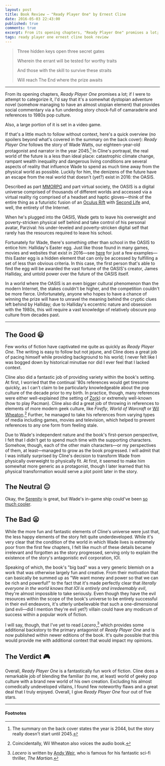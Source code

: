 ```yaml
---
layout: post
title: Book Review — "Ready Player One" by Ernest Cline
date: 2016-05-03 22:43:00
published: true
comments: true
excerpt: From its opening chapters, "Ready Player One" promises a lot; if I were to attempt to categorize it...
tags: ready player one ernest cline book review
---
```


> Three hidden keys open three secret gates
>
> Wherein the errant will be tested for worthy traits
>
> And those with the skill to survive these straits
>
> Will reach The End where the prize awaits

---
From its opening chapters, *Ready Player One* promises a lot; if I were to
attempt to categorize it, I'd say that it's a somewhat dystopian adventure novel
(somehow managing to have an almost utopian element) that provides social
commentary via a fun underdog story chock-full of camaraderie and references to
1980s pop culture.

Also, a large portion of it is set in a video game.

If that's a little much to follow without context, here's a quick overview (no
spoilers beyond what's covered in the summary on the back cover): *Ready Player
One* follows the story of Wade Watts, our eighteen-year-old protagonist and
narrator in the year 2045.[^1] In Cline's portrayal, the real world of the
future is a less than ideal place: catastrophic climate change, rampant wealth
inequality and dangerous living conditions are several aspects of reality that
influence Wade to spend as much time away from the physical world as possible.
Luckily for him, the denizens of the future have an escape from the real world
that doesn't (yet?) exist in 2016: the OASIS.

Described as part
[MMORPG](https://en.wikipedia.org/wiki/Massively_multiplayer_online_role-playing_game)
and part virtual society, the OASIS is a digital universe comprised of thousands
of different worlds and accessed via a virtual reality rig comprised of a
headset and haptic gloves—think of the entire thing as a futuristic fusion of
an [Oculus Rift](https://en.wikipedia.org/wiki/Oculus_Rift) with [Second
Life](https://en.wikipedia.org/wiki/Second_Life) and, well, the entirety of the
Internet.

When he's plugged into the OASIS, Wade gets to leave his overweight and
poverty-stricken physical self behind and take control of his personal avatar,
Parzival: his under-leveled and poverty-stricken digital self that rarely has
the resources required to leave his school.

Fortunately for Wade, there's something other than school in the OASIS to entice
him: Halliday's Easter egg. Just like those found in many games, movies and
websites that exist in 2016—see
[here](https://en.wikipedia.org/wiki/List_of_Google_easter_eggs) for just a few
examples—this Easter egg is a hidden element that can only be accessed by
fulfilling a set of less than obvious criteria. In this case, the first person
that's able to find the egg will be awarded the vast fortune of the OASIS's
creator, James Halliday, and untold power over the future of the OASIS itself.

In a world where the OASIS is an even bigger cultural phenomenon than the modern
Internet, the stakes couldn't be higher, and the competition couldn't be more
fierce. Unfortunately, anyone who hopes to have a chance of winning the prize
will have to unravel the meaning behind the cryptic clues left behind by
Halliday; due to Halliday's eccentric nature and obsession with the 1980s, this
will require a vast knowledge of relatively obscure pop culture from decades
past.

---

## The Good :smiley:

Few works of fiction have captivated me quite as quickly as *Ready Player One*.
The writing is easy to follow but not jejune, and Cline does a great job of
pacing himself while providing background to his world; I never felt like I was
bogged down by historical minutiae nor did I ever feel that I lacked context.

Cline also did a fantastic job of providing variety within the book's setting.
At first, I worried that the continual '80s references would get tiresome
quickly, as I can't claim to be particularly knowledgeable about the pop culture
of the decade prior to my birth. In practice, though, many references were
either well-explained (the setting of
[Zork](https://en.wikipedia.org/wiki/Zork)) or extremely well-known (how to play
Pacman). Cline also did a great job of throwing in references to elements of
more modern geek culture, like *Firefly*, *World of Warcraft* or [Wil
Wheaton](https://en.wikipedia.org/wiki/Wil_Wheaton).[^2] Further, he managed to
take his references from varying types of media including games, movies and
television, which helped to prevent references to any one form from feeling
stale.

Due to Wade's independent nature and the book's first-person perspective, I felt
that I didn't get to spend much time with the supporting characters. Somehow,
though, each of the other main characters—or my perspectives of them, at
least—managed to grow as the book progressed. I will admit that I was initially
surprised by Cline's decision to transform Wade from physically overweight to
physically fit. At first, it seemed to make him somewhat more generic as a
protagonist, though I later learned that his physical transformation would serve
a plot point later in the story.

## The Neutral :neutral_face:

Okay, the
[Serenity](https://en.wikipedia.org/wiki/Serenity_%28Firefly_vessel%29) is
great, but Wade's in-game ship could've been [so much
cooler](http://masseffect.wikia.com/wiki/Normandy_SR-2).

## The Bad :frowning:

While the more fun and fantastic elements of Cline's universe were just that,
the less happy elements of the story felt quite underdeveloped. While it's very
clear that the condition of the world in which Wade lives is extremely poor from
the first few chapters, I felt like much of these details became irrelevant and
forgotten as the story progressed, serving only to explain the existence of the
story's antagonistic evil corporation, IOI.

Speaking of which, the book's "big bad" was a very generic blemish on a work
that was otherwise largely fun and creative. From their motivation that can
basically be summed up as "We want money and power so that we can be rich and
powerful!" to the fact that it's made perfectly clear that *literally everyone
in the world knows that IOI is entirely and irredeemably evil*, they're almost
impossible to take seriously. Even though they have the evil resources within
the scope of the book's universe to be entirely successful in their evil
endeavors, it's utterly unbelievable that such a one-dimensional (and evil—did
I mention they're evil yet?) villain could have any modicum of success within a
popular work of fiction.

I will say, though, that I've yet to read *Lacero*,[^3] which provides some
additional backstory to the primary antagonist of *Ready Player One* and is now
published within newer editions of the book. It's quite possible that this would
provide me with additional context that would impact my opinions.

## The Verdict :video_game:

Overall, *Ready Player One* is a fantastically fun work of fiction. Cline does a
remarkable job of blending the familiar (to me, at least) world of geeky pop
culture with a brand new world of his own creation. Excluding his almost
comedically undeveloped villains, I found few noteworthy flaws and a great deal
that I truly enjoyed. Overall, I give *Ready Player One* four out of five stars.

---

#### Footnotes

[^1]: The summary on the back cover states the year is 2044, but the story really doesn't start until 2045.
[^2]: Coincidentally, Wil Wheaton also voices the audio book.
[^3]: *Lacero* is written by [Andy Weir](https://en.wikipedia.org/wiki/Andy_Weir), who is famous for his fantastic sci-fi thriller, *The Martian*.
